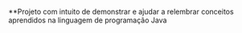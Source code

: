**Projeto com intuito de demonstrar e ajudar a relembrar conceitos aprendidos na linguagem de programação Java